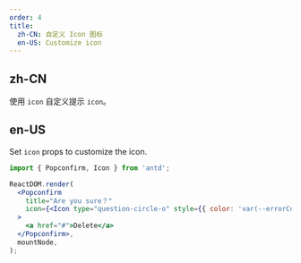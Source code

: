 ```yaml
---
order: 4
title:
  zh-CN: 自定义 Icon 图标
  en-US: Customize icon
---
```


## zh-CN

使用 `icon` 自定义提示 `icon`。

## en-US

Set `icon` props to customize the icon.

```jsx
import { Popconfirm, Icon } from 'antd';

ReactDOM.render(
  <Popconfirm
    title="Are you sure？"
    icon={<Icon type="question-circle-o" style={{ color: 'var(--errorColor)' }} />}
  >
    <a href="#">Delete</a>
  </Popconfirm>,
  mountNode,
);
```
